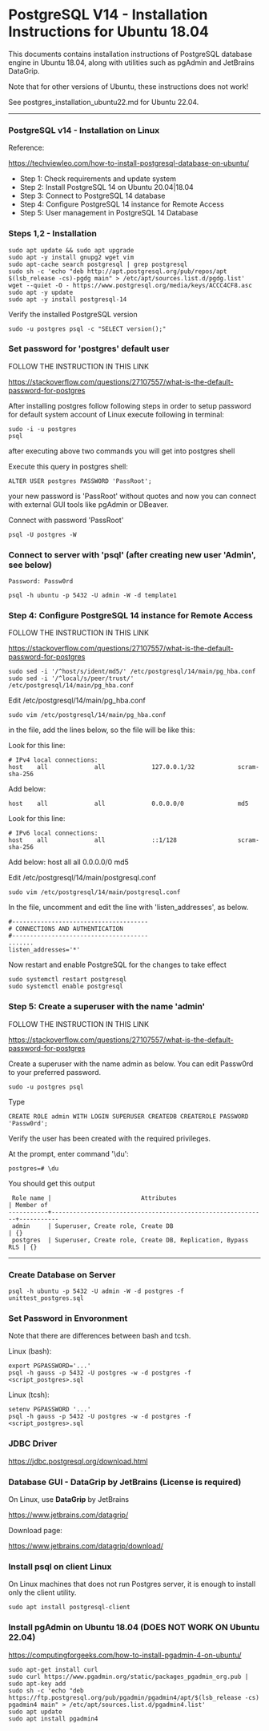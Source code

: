 # PostgreSQL V14 - Installation Instructions for Ubuntu 18.04

This documents contains installation instructions of PostgreSQL
database engine in Ubuntu 18.04, along with utilities such as
pgAdmin and JetBrains DataGrip.

Note that for other versions of Ubuntu, these instructions does not work!

See postgres_installation_ubuntu22.md for Ubuntu 22.04.

-----------------------------------------------------------------------------

### PostgreSQL v14 - Installation on Linux

Reference:

https://techviewleo.com/how-to-install-postgresql-database-on-ubuntu/

- Step 1: Check requirements and update system
- Step 2: Install PostgreSQL 14 on Ubuntu 20.04|18.04
- Step 3: Connect to PostgreSQL 14 database
- Step 4: Configure PostgreSQL 14 instance for Remote Access
- Step 5: User management in PostgreSQL 14 Database


### Steps 1,2 - Installation

	sudo apt update && sudo apt upgrade
	sudo apt -y install gnupg2 wget vim
	sudo apt-cache search postgresql | grep postgresql
	sudo sh -c 'echo "deb http://apt.postgresql.org/pub/repos/apt $(lsb_release -cs)-pgdg main" > /etc/apt/sources.list.d/pgdg.list'
	wget --quiet -O - https://www.postgresql.org/media/keys/ACCC4CF8.asc
	sudo apt -y update
	sudo apt -y install postgresql-14


Verify the installed PostgreSQL version

	sudo -u postgres psql -c "SELECT version();"


### Set password for 'postgres' default user

FOLLOW THE INSTRUCTION IN THIS LINK

https://stackoverflow.com/questions/27107557/what-is-the-default-password-for-postgres


After installing postgres follow following steps in order to setup password 
for default system account of Linux execute following in terminal:

	sudo -i -u postgres
	psql

after executing above two commands you will get into postgres shell

Execute this query in postgres shell:

	ALTER USER postgres PASSWORD 'PassRoot';

your new password is 'PassRoot' without quotes and now you can connect 
with external GUI tools like pgAdmin or DBeaver.

Connect with password 'PassRoot'

	psql -U postgres -W


### Connect to server with 'psql' (after creating new user 'Admin', see below)

	Password: Passw0rd

	psql -h ubuntu -p 5432 -U admin -W -d template1


### Step 4: Configure PostgreSQL 14 instance for Remote Access

FOLLOW THE INSTRUCTION IN THIS LINK

https://stackoverflow.com/questions/27107557/what-is-the-default-password-for-postgres

    sudo sed -i '/^host/s/ident/md5/' /etc/postgresql/14/main/pg_hba.conf
    sudo sed -i '/^local/s/peer/trust/' /etc/postgresql/14/main/pg_hba.conf

Edit /etc/postgresql/14/main/pg_hba.conf

    sudo vim /etc/postgresql/14/main/pg_hba.conf

in the file, add the lines below, so the file will be like this:

Look for this line:

    # IPv4 local connections:
    host    all             all             127.0.0.1/32            scram-sha-256

Add below:

    host    all             all             0.0.0.0/0               md5
    

Look for this line:

    # IPv6 local connections:
    host    all             all             ::1/128                 scram-sha-256

Add below:
    host    all             all             0.0.0.0/0               md5


Edit /etc/postgresql/14/main/postgresql.conf

    sudo vim /etc/postgresql/14/main/postgresql.conf


In the file, uncomment and edit the line with 'listen_addresses', as below.

    #--------------------------------------
    # CONNECTIONS AND AUTHENTICATION
    #--------------------------------------
    .......
    listen_addresses='*'

    
Now restart and enable PostgreSQL for the changes to take effect

    sudo systemctl restart postgresql
    sudo systemctl enable postgresql

	
### Step 5: Create a superuser with the name 'admin'

FOLLOW THE INSTRUCTION IN THIS LINK

https://stackoverflow.com/questions/27107557/what-is-the-default-password-for-postgres


Create a superuser with the name admin as below. 
You can edit Passw0rd to your preferred password.

    sudo -u postgres psql

Type

    CREATE ROLE admin WITH LOGIN SUPERUSER CREATEDB CREATEROLE PASSWORD 'Passw0rd';

Verify the user has been created with the required privileges.

At the prompt, enter command '\du':

    postgres=# \du

You should get this output

     Role name |                         Attributes                         | Member of 
    -----------+------------------------------------------------------------+-----------
     admin     | Superuser, Create role, Create DB                          | {}
     postgres  | Superuser, Create role, Create DB, Replication, Bypass RLS | {}


-----------------------------------------------------------------------------

### Create Database on Server
	
	psql -h ubuntu -p 5432 -U admin -W -d postgres -f unittest_postgres.sql

	
### Set Password in Envoronment

Note that there are differences between bash and tcsh.

Linux (bash):

	export PGPASSWORD='...'
	psql -h gauss -p 5432 -U postgres -w -d postgres -f <script_postgres>.sql


Linux (tcsh):

	setenv PGPASSWORD '...'
	psql -h gauss -p 5432 -U postgres -w -d postgres -f <script_postgres>.sql



### JDBC Driver

https://jdbc.postgresql.org/download.html



### Database GUI - DataGrip by JetBrains (License is required)

On Linux, use **DataGrip** by JetBrains

https://www.jetbrains.com/datagrip/

Download page:

https://www.jetbrains.com/datagrip/download/


### Install psql on client Linux

On Linux machines that does not run Postgres server, it is enough to install
only the client utility.

    sudo apt install postgresql-client


### Install pgAdmin on Ubuntu 18.04 (DOES NOT WORK ON Ubuntu 22.04)

https://computingforgeeks.com/how-to-install-pgadmin-4-on-ubuntu/


    sudo apt-get install curl
    sudo curl https://www.pgadmin.org/static/packages_pgadmin_org.pub | sudo apt-key add
    sudo sh -c 'echo "deb https://ftp.postgresql.org/pub/pgadmin/pgadmin4/apt/$(lsb_release -cs) pgadmin4 main" > /etc/apt/sources.list.d/pgadmin4.list'
    sudo apt update
    sudo apt install pgadmin4

